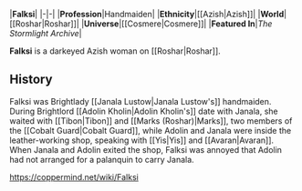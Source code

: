 |**Falksi**|
|-|-|
|**Profession**|Handmaiden|
|**Ethnicity**|[[Azish\|Azish]]|
|**World**|[[Roshar\|Roshar]]|
|**Universe**|[[Cosmere\|Cosmere]]|
|**Featured In**|*The Stormlight Archive*|

**Falksi** is a darkeyed Azish woman on [[Roshar\|Roshar]].

## History
Falksi was Brightlady [[Janala Lustow\|Janala Lustow's]] handmaiden. During Brightlord [[Adolin Kholin\|Adolin Kholin's]] date with Janala, she waited with [[Tibon\|Tibon]] and [[Marks (Roshar)\|Marks]], two members of the [[Cobalt Guard\|Cobalt Guard]], while Adolin and Janala were inside the leather-working shop, speaking with [[Yis\|Yis]] and [[Avaran\|Avaran]].
When Janala and Adolin exited the shop, Falksi was annoyed that Adolin had not arranged for a palanquin to carry Janala.



https://coppermind.net/wiki/Falksi